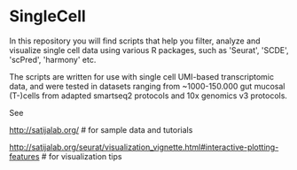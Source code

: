 # SingleCell

In this repository you will find scripts that help you filter, analyze and visualize single cell data using various R packages, such as 'Seurat', 'SCDE', 'scPred', 'harmony' etc.

The scripts are written for use with single cell UMI-based transcriptomic data, and were tested in datasets ranging from ~1000-150.000 gut mucosal (T-)cells from adapted smartseq2 protocols and 10x genomics v3 protocols.

See

http://satijalab.org/ # for sample data and tutorials

http://satijalab.org/seurat/visualization_vignette.html#interactive-plotting-features # for visualization tips
